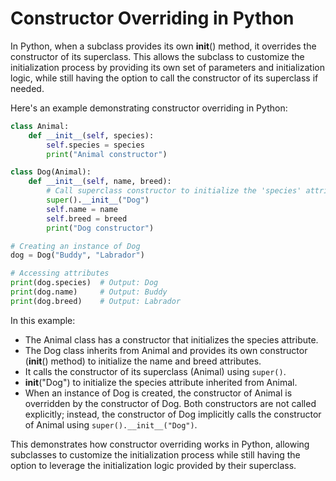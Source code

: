 # Constructor Overriding in Python

In Python, when a subclass provides its own __init__() method, it overrides the constructor of its superclass. This allows the subclass to customize the initialization process by providing its own set of parameters and initialization logic, while still having the option to call the constructor of its superclass if needed.

Here's an example demonstrating constructor overriding in Python:

```python
class Animal:
    def __init__(self, species):
        self.species = species
        print("Animal constructor")

class Dog(Animal):
    def __init__(self, name, breed):
        # Call superclass constructor to initialize the 'species' attribute
        super().__init__("Dog")
        self.name = name
        self.breed = breed
        print("Dog constructor")

# Creating an instance of Dog
dog = Dog("Buddy", "Labrador")

# Accessing attributes
print(dog.species)  # Output: Dog
print(dog.name)     # Output: Buddy
print(dog.breed)    # Output: Labrador
```

In this example:

- The Animal class has a constructor that initializes the species attribute.
- The Dog class inherits from Animal and provides its own constructor (__init__() method) to initialize the name and breed attributes. 
- It calls the constructor of its superclass (Animal) using `super()`.
- __init__("Dog") to initialize the species attribute inherited from Animal.
- When an instance of Dog is created, the constructor of Animal is overridden by the constructor of Dog. Both constructors are not called explicitly; instead, the constructor of Dog implicitly calls the constructor of Animal using `super().__init__("Dog")`.


This demonstrates how constructor overriding works in Python, allowing subclasses to customize the initialization process while still having the option to leverage the initialization logic provided by their superclass.
